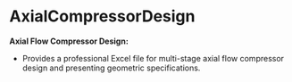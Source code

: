 # AxialCompressorDesign
**Axial Flow Compressor Design:**
- Provides a professional Excel file for multi-stage axial flow compressor design and presenting geometric
specifications.
